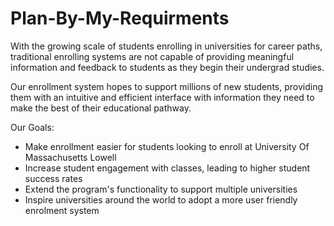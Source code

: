 # Plan-By-My-Requirments
With the growing scale of students enrolling in universities for career paths, traditional enrolling systems are not capable of providing meaningful information and feedback to students as they begin their undergrad studies. 

Our enrollment system hopes to support millions of new students, providing them with an intuitive and efficient interface with information they need to make the best of their educational pathway.


Our Goals:
- Make enrollment easier for students looking to enroll at University Of Massachusetts Lowell 
- Increase student engagement with classes, leading to higher student success rates
- Extend the program's functionality to support multiple universities
- Inspire universities around the world to adopt a more user friendly enrolment system

